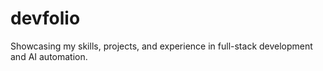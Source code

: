 # devfolio
Showcasing my skills, projects, and experience in full-stack development and AI automation.
